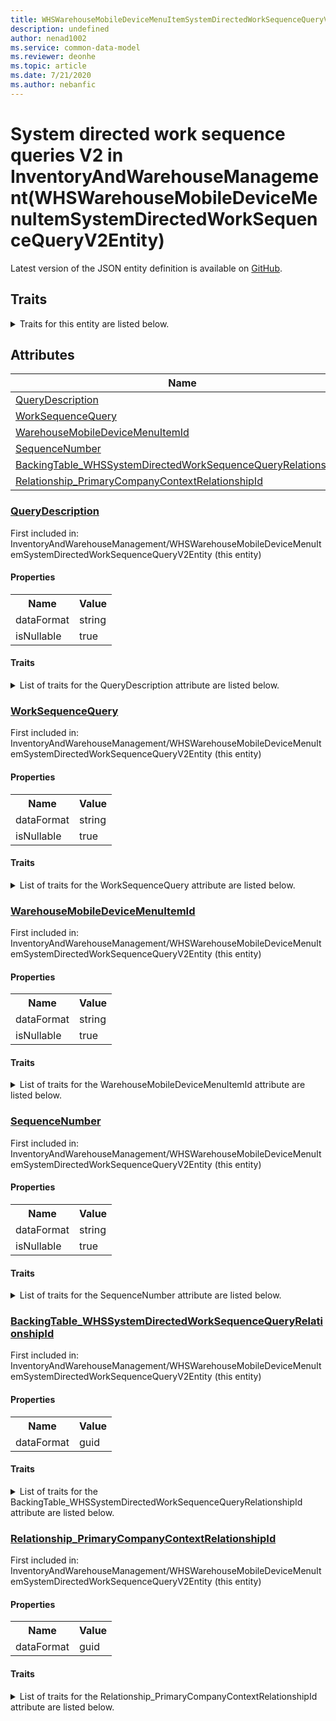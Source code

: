```yaml
---
title: WHSWarehouseMobileDeviceMenuItemSystemDirectedWorkSequenceQueryV2Entity in InventoryAndWarehouseManagement - Common Data Model | Microsoft Docs
description: undefined
author: nenad1002
ms.service: common-data-model
ms.reviewer: deonhe
ms.topic: article
ms.date: 7/21/2020
ms.author: nebanfic
---
```


# System directed work sequence queries V2 in InventoryAndWarehouseManagement(WHSWarehouseMobileDeviceMenuItemSystemDirectedWorkSequenceQueryV2Entity)

  
 Latest version of the JSON entity definition is available on <a href="https://github.com/Microsoft/CDM/tree/master/schemaDocuments/core/operationsCommon/Entities/SupplyChain/InventoryAndWarehouseManagement/WHSWarehouseMobileDeviceMenuItemSystemDirectedWorkSequenceQueryV2Entity.cdm.json" target="_blank">GitHub</a>.  

## Traits

<details>
<summary>Traits for this entity are listed below.  
</summary>

**is.CDM.entityVersion**  
  <table><tr><th>Parameter</th><th>Value</th><th>Data type</th><th>Explanation</th></tr><tr><td>versionNumber</td><td>"1.0"</td><td>string</td><td>semantic version number of the entity</td></tr></table>

**is.application.releaseVersion**  
  <table><tr><th>Parameter</th><th>Value</th><th>Data type</th><th>Explanation</th></tr><tr><td>releaseVersion</td><td>"10.0.13.0"</td><td>string</td><td>semantic version number of the application introducing this entity</td></tr></table>

**is.localized.displayedAs**  
  Holds the list of language specific display text for an object.  <table><tr><th>Parameter</th><th>Value</th><th>Data type</th><th>Explanation</th></tr><tr><td>localizedDisplayText</td><td><table><tr><th>languageTag</th><th>displayText</th></tr><tr><td>en</td><td>System directed work sequence queries V2</td></tr></table></td><td>entity</td><td>a reference to the constant entity holding the list of localized text</td></tr></table>

</details>

## Attributes

|Name|Description|First Included in Instance|
|---|---|---|
|[QueryDescription](#QueryDescription)||<a href="WHSWarehouseMobileDeviceMenuItemSystemDirectedWorkSequenceQueryV2Entity.md" target="_blank">InventoryAndWarehouseManagement/WHSWarehouseMobileDeviceMenuItemSystemDirectedWorkSequenceQueryV2Entity</a>|
|[WorkSequenceQuery](#WorkSequenceQuery)||<a href="WHSWarehouseMobileDeviceMenuItemSystemDirectedWorkSequenceQueryV2Entity.md" target="_blank">InventoryAndWarehouseManagement/WHSWarehouseMobileDeviceMenuItemSystemDirectedWorkSequenceQueryV2Entity</a>|
|[WarehouseMobileDeviceMenuItemId](#WarehouseMobileDeviceMenuItemId)||<a href="WHSWarehouseMobileDeviceMenuItemSystemDirectedWorkSequenceQueryV2Entity.md" target="_blank">InventoryAndWarehouseManagement/WHSWarehouseMobileDeviceMenuItemSystemDirectedWorkSequenceQueryV2Entity</a>|
|[SequenceNumber](#SequenceNumber)||<a href="WHSWarehouseMobileDeviceMenuItemSystemDirectedWorkSequenceQueryV2Entity.md" target="_blank">InventoryAndWarehouseManagement/WHSWarehouseMobileDeviceMenuItemSystemDirectedWorkSequenceQueryV2Entity</a>|
|[BackingTable_WHSSystemDirectedWorkSequenceQueryRelationshipId](#BackingTable_WHSSystemDirectedWorkSequenceQueryRelationshipId)||<a href="WHSWarehouseMobileDeviceMenuItemSystemDirectedWorkSequenceQueryV2Entity.md" target="_blank">InventoryAndWarehouseManagement/WHSWarehouseMobileDeviceMenuItemSystemDirectedWorkSequenceQueryV2Entity</a>|
|[Relationship_PrimaryCompanyContextRelationshipId](#Relationship_PrimaryCompanyContextRelationshipId)||<a href="WHSWarehouseMobileDeviceMenuItemSystemDirectedWorkSequenceQueryV2Entity.md" target="_blank">InventoryAndWarehouseManagement/WHSWarehouseMobileDeviceMenuItemSystemDirectedWorkSequenceQueryV2Entity</a>|

### <a href=#QueryDescription name="QueryDescription">QueryDescription</a>

First included in: InventoryAndWarehouseManagement/WHSWarehouseMobileDeviceMenuItemSystemDirectedWorkSequenceQueryV2Entity (this entity)  

#### Properties

<table><tr><th>Name</th><th>Value</th></tr><tr><td>dataFormat</td><td>string</td></tr><tr><td>isNullable</td><td>true</td></tr></table>

#### Traits

<details>
<summary>List of traits for the QueryDescription attribute are listed below.</summary>

**is.dataFormat.character**  
**is.dataFormat.big**  
**is.dataFormat.array**  
**is.nullable**  
The attribute value may be set to NULL.  

**is.dataFormat.character**  
**is.dataFormat.array**  
</details>

### <a href=#WorkSequenceQuery name="WorkSequenceQuery">WorkSequenceQuery</a>

First included in: InventoryAndWarehouseManagement/WHSWarehouseMobileDeviceMenuItemSystemDirectedWorkSequenceQueryV2Entity (this entity)  

#### Properties

<table><tr><th>Name</th><th>Value</th></tr><tr><td>dataFormat</td><td>string</td></tr><tr><td>isNullable</td><td>true</td></tr></table>

#### Traits

<details>
<summary>List of traits for the WorkSequenceQuery attribute are listed below.</summary>

**is.dataFormat.character**  
**is.dataFormat.big**  
**is.dataFormat.array**  
**is.nullable**  
The attribute value may be set to NULL.  

**is.dataFormat.character**  
**is.dataFormat.array**  
</details>

### <a href=#WarehouseMobileDeviceMenuItemId name="WarehouseMobileDeviceMenuItemId">WarehouseMobileDeviceMenuItemId</a>

First included in: InventoryAndWarehouseManagement/WHSWarehouseMobileDeviceMenuItemSystemDirectedWorkSequenceQueryV2Entity (this entity)  

#### Properties

<table><tr><th>Name</th><th>Value</th></tr><tr><td>dataFormat</td><td>string</td></tr><tr><td>isNullable</td><td>true</td></tr></table>

#### Traits

<details>
<summary>List of traits for the WarehouseMobileDeviceMenuItemId attribute are listed below.</summary>

**is.dataFormat.character**  
**is.dataFormat.big**  
**is.dataFormat.array**  
**is.nullable**  
The attribute value may be set to NULL.  

**is.dataFormat.character**  
**is.dataFormat.array**  
</details>

### <a href=#SequenceNumber name="SequenceNumber">SequenceNumber</a>

First included in: InventoryAndWarehouseManagement/WHSWarehouseMobileDeviceMenuItemSystemDirectedWorkSequenceQueryV2Entity (this entity)  

#### Properties

<table><tr><th>Name</th><th>Value</th></tr><tr><td>dataFormat</td><td>string</td></tr><tr><td>isNullable</td><td>true</td></tr></table>

#### Traits

<details>
<summary>List of traits for the SequenceNumber attribute are listed below.</summary>

**is.dataFormat.character**  
**is.dataFormat.big**  
**is.dataFormat.array**  
**is.nullable**  
The attribute value may be set to NULL.  

**is.dataFormat.character**  
**is.dataFormat.array**  
</details>

### <a href=#BackingTable_WHSSystemDirectedWorkSequenceQueryRelationshipId name="BackingTable_WHSSystemDirectedWorkSequenceQueryRelationshipId">BackingTable_WHSSystemDirectedWorkSequenceQueryRelationshipId</a>

First included in: InventoryAndWarehouseManagement/WHSWarehouseMobileDeviceMenuItemSystemDirectedWorkSequenceQueryV2Entity (this entity)  

#### Properties

<table><tr><th>Name</th><th>Value</th></tr><tr><td>dataFormat</td><td>guid</td></tr></table>

#### Traits

<details>
<summary>List of traits for the BackingTable_WHSSystemDirectedWorkSequenceQueryRelationshipId attribute are listed below.</summary>

**is.dataFormat.character**  
**is.dataFormat.big**  
**is.dataFormat.array**  
**is.dataFormat.guid**  
**means.identity.entityId**  
**is.linkedEntity.identifier**  
Marks the attribute(s) that hold foreign key references to a linked (used as an attribute) entity. This attribute is added to the resolved entity to enumerate the referenced entities.  <table><tr><th>Parameter</th><th>Value</th><th>Data type</th><th>Explanation</th></tr><tr><td>entityReferences</td><td><table><tr><th>entityReference</th><th>attributeReference</th></tr><tr><td><a href="../../../Tables/SupplyChain/Inventory/Main/WHSSystemDirectedWorkSequenceQuery.md" target="_blank">/core/operationsCommon/Tables/SupplyChain/Inventory/Main/WHSSystemDirectedWorkSequenceQuery.cdm.json/WHSSystemDirectedWorkSequenceQuery</a></td><td><a href="../../../Tables/SupplyChain/Inventory/Main/WHSSystemDirectedWorkSequenceQuery.md#RecId" target="_blank">RecId</a></td></tr></table></td><td>entity</td><td>a reference to the constant entity holding the list of entity references</td></tr></table>

**is.dataFormat.guid**  
**is.dataFormat.character**  
**is.dataFormat.array**  
</details>

### <a href=#Relationship_PrimaryCompanyContextRelationshipId name="Relationship_PrimaryCompanyContextRelationshipId">Relationship_PrimaryCompanyContextRelationshipId</a>

First included in: InventoryAndWarehouseManagement/WHSWarehouseMobileDeviceMenuItemSystemDirectedWorkSequenceQueryV2Entity (this entity)  

#### Properties

<table><tr><th>Name</th><th>Value</th></tr><tr><td>dataFormat</td><td>guid</td></tr></table>

#### Traits

<details>
<summary>List of traits for the Relationship_PrimaryCompanyContextRelationshipId attribute are listed below.</summary>

**is.dataFormat.character**  
**is.dataFormat.big**  
**is.dataFormat.array**  
**is.dataFormat.guid**  
**means.identity.entityId**  
**is.linkedEntity.identifier**  
Marks the attribute(s) that hold foreign key references to a linked (used as an attribute) entity. This attribute is added to the resolved entity to enumerate the referenced entities.  <table><tr><th>Parameter</th><th>Value</th><th>Data type</th><th>Explanation</th></tr><tr><td>entityReferences</td><td><table><tr><th>entityReference</th><th>attributeReference</th></tr><tr><td><a href="../../../Tables/Finance/Ledger/Main/CompanyInfo.md" target="_blank">/core/operationsCommon/Tables/Finance/Ledger/Main/CompanyInfo.cdm.json/CompanyInfo</a></td><td><a href="../../../Tables/Finance/Ledger/Main/CompanyInfo.md#RecId" target="_blank">RecId</a></td></tr></table></td><td>entity</td><td>a reference to the constant entity holding the list of entity references</td></tr></table>

**is.dataFormat.guid**  
**is.dataFormat.character**  
**is.dataFormat.array**  
</details>
